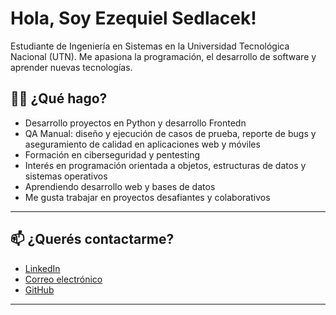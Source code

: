
# Hola, Soy Ezequiel Sedlacek!

Estudiante de Ingeniería en Sistemas en la Universidad Tecnológica Nacional (UTN). Me apasiona la programación, el desarrollo de software y aprender nuevas tecnologías.

## 👨‍💻 ¿Qué hago?

- Desarrollo proyectos en Python y desarrollo Frontedn
- QA Manual: diseño y ejecución de casos de prueba, reporte de bugs y aseguramiento de calidad en aplicaciones web y móviles
- Formación en ciberseguridad y pentesting
- Interés en programación orientada a objetos, estructuras de datos y sistemas operativos
- Aprendiendo desarrollo web y bases de datos
- Me gusta trabajar en proyectos desafiantes y colaborativos

---
## 📫 ¿Querés contactarme?

- [LinkedIn](https://www.linkedin.com/in/ezequiel-sedlacek-cano/)
- [Correo electrónico](mailto:ezesedlacek12@gmail.com)
- [GitHub](https://github.com/sedlacekE)

---


